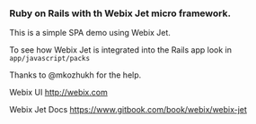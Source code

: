 ### Ruby on  Rails with th Webix Jet micro framework.

This is a simple SPA demo using Webix Jet.

To see how Webix Jet is integrated into the Rails app look in `app/javascript/packs` 

Thanks to @mkozhukh for the help. 

Webix UI
http://webix.com

Webix Jet Docs
https://www.gitbook.com/book/webix/webix-jet